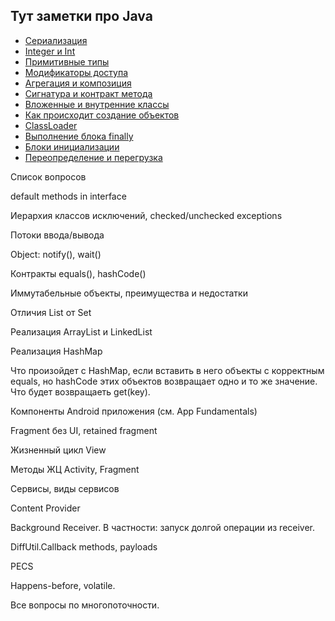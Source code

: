 Тут заметки про Java
-----------
- [Сериализация](/java/serialization.md)
- [Integer и Int](/java/integer.md)
- [Примитивные типы](/java/primitive.md)
- [Модификаторы доступа](/java/access.md)
- [Агрегация и композиция](/java/aggregation.md)
- [Сигнатура и контракт метода](/java/signature.md)
- [Вложенные и внутренние классы](/java/inner_classes.md)
- [Как происходит создание объектов](/java/class_creation.md)
- [ClassLoader](/java/classloader.md)
- [Выполнение блока finally](/java/finally.md)
- [Блоки инициализации](/java/initialization_blocks.md)
- [Переопределение и перегрузка](/java/overriding.md)

Список вопросов

default methods in interface

Иерархия классов исключений, checked/unchecked exceptions

Потоки ввода/вывода

Object: notify(), wait()

Контракты equals(), hashCode()

Иммутабельные объекты, преимущества и недостатки

Отличия List от Set

Реализация ArrayList и LinkedList

Реализация HashMap

Что произойдет с HashMap, если вставить в него объекты с корректным equals, но hashCode этих объектов возвращает 
одно и то же значение. Что будет возвращаеть get(key).

Компоненты Android приложения (см. App Fundamentals)

Fragment без UI, retained fragment

Жизненный цикл View

Методы ЖЦ Activity, Fragment

Сервисы, виды сервисов

Content Provider

Background Receiver. В частности: запуск долгой операции из receiver.

DiffUtil.Callback methods, payloads

PECS

Happens-before, volatile.

Все вопросы по многопоточности.
